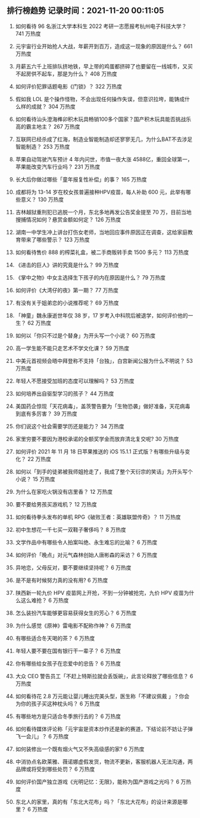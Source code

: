 
## 排行榜趋势 记录时间：2021-11-20 00:11:05
  
  1. 如何看待 96 名浙江大学本科生 2022 考研一志愿报考杭州电子科技大学？ 741 万热度
    
  2. 元宇宙行业开始抢人大战，年薪开到百万，造成这一现象的原因是什么？ 661 万热度
    
  3. 月薪五六千上班排队挤地铁，早上带的鸡蛋都挤碎了也要留在一线城市，又买不起房供不起车，那是为什么？ 408 万热度
    
  4. 如何评价犯罪话题电影《门锁》？ 322 万热度
    
  5. 假如我 LOL 是个操作怪物，不会出现任何操作失误，但意识拉垮，能铸成什么样的成就？ 304 万热度
    
  6. 如何看待汕头澄海榫卯积木玩具畅销100多个国家？国产积木玩具能否挑战乐高的霸主地主？ 267 万热度
    
  7. 互联网已经杀成了红海，制造业智能制造却还寥寥无几，为什么BAT不去涉足智能制造？ 253 万热度
    
  8. 苹果自动驾驶汽车预计 4 年内问世，市值一夜大涨 4588 ​亿，重回全球第一，苹果能改变汽车行业吗？ 231 万热度
    
  9. 长大后你做过哪些「童年报复性补偿」的事？ 165 万热度
    
  10. 成都将为 13-14 岁在校女孩普遍接种HPV疫苗，每人补助 600 元，此举有哪些意义？ 130 万热度
    
  11. 吉林越狱重刑犯已逃脱一个月，东北多地再发公告奖金提至 70 万，目前当地搜捕情况如何？悬赏金额如何定？ 126 万热度
    
  12. 湖南一中学生冲上讲台打伤女老师，当地回应事件原因正在调查，这给家庭教育带来了哪些警示？ 123 万热度
    
  13. 如何看待售价 888 的榨菜礼盒，被二手商贩转手卖 1500 多元？ 113 万热度
    
  14. 《进击的巨人》讲的究竟是什么？ 99 万热度
    
  15. 《掌中之物》中女主选择生下孩子的内在原因是什么？ 79 万热度
    
  16. 如何评价《大湾仔的夜》第一期？ 77 万热度
    
  17. 有没有关于姐弟恋的小说推荐呢？ 69 万热度
    
  18. 「神童」魏永康逝世年仅 38 岁，17 岁考入中科院后被退学，如何评价他的一生？ 62 万热度
    
  19. 如何以「你只不过是个替身」为开头写一个小说？ 60 万热度
    
  20. 高一学生能不能只走艺术不学文化课？ 59 万热度
    
  21. 中美元首视频会晤中拜登称不支持「台独」，白宫新闻公报为什么不明说？ 53 万热度
    
  22. 年轻人不愿接受加班的态度可以理解吗？ 53 万热度
    
  23. 如何培养出自驱型学习的孩子？ 44 万热度
    
  24. 美国药企惊现「天花病毒」，盖茨警告要为「生物恐袭」做好准备，天花病毒到底有多厉害？ 39 万热度
    
  25. 你们说这个社会需要学历还是能力？ 34 万热度
    
  26. 家里穷要不要因为港校承诺的全额奖学金而放弃清北复交呢? 30 万热度
    
  27. 如何评价 2021 年 11 月 18 日苹果推送的 iOS 15.1.1 正式版？有哪些升级与变化？ 22 万热度
    
  28. 如何以「到手的徒弟被我师姐抢走了，我成了整个天衍宗的笑话」为开头写个小说？ 15 万热度
    
  29. 为什么在家吃火锅没有店里香？ 12 万热度
    
  30. 要不要给男孩买游戏机？ 12 万热度
    
  31. 如何看待拳头发布的单机 RPG《破败王者：英雄联盟传奇》？ 11 万热度
    
  32. 初中生想花一千七买一双鞋子奢侈吗？ 8 万热度
    
  33. 文学作品中有哪些令人拍案叫绝、永生难忘的比喻？ 6 万热度
    
  34. 如何评价「晚点」对元气森林创始人唐彬森的采访？ 6 万热度
    
  35. 异地恋，父母反对，要不要继续坚持呢？ 6 万热度
    
  36. 是不是有时候努力真的没有用? 6 万热度
    
  37. 陕西新一轮九价 HPV 疫苗网上开抢，不到一分钟被抢完，九价 HPV 疫苗为什么这么难抢？ 6 万热度
    
  38. 怎么装扮汽车能够更容易获得女生的芳心？ 6 万热度
    
  39. 为什么感觉《原神》雷电影不配称作神？ 6 万热度
    
  40. 有哪些适合冬天喝的茶？ 6 万热度
    
  41. 年轻人要不要在国有银行干一辈子？ 6 万热度
    
  42. 你有哪些给女孩子在恋爱中的忠告？ 6 万热度
    
  43. 大众 CEO 警告员工「不赶上特斯拉就会丢饭碗」，此言论释放了哪些信息？ 6 万热度
    
  44. 如何看待花 2.8 万元能让婴儿睡出完美头型，医生称「不建议佩戴 」？你会为你的孩子买这种枕头吗？ 6 万热度
    
  45. 有哪些地方是只适合冬季旅行去的？ 6 万热度
    
  46. 如何看待媒体评论称「元宇宙是资本炒作还是新的赛道，下结论前不妨让子弹飞一会儿」？ 6 万热度
    
  47. 如何装修出一个既有烟火气又不失高级感的家? 6 万热度
    
  48. 中消协点名欧莱雅、薇诺娜虚假发货，物流不更新，客服机器人无法沟通，两品牌或将受到哪些处罚？ 6 万热度
    
  49. 如何评价国产独立游戏《光明记忆：无限》，能称为国产游戏之光吗？ 6 万热度
    
  50. 东北人的家里，真的有「东北大花布」吗？「东北大花布」的设计来源是哪里？ 6 万热度
    